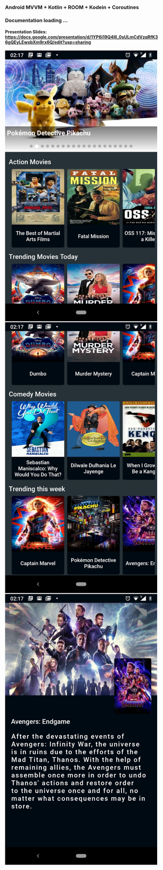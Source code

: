 ### Android MVVM + Kotlin + ROOM + Kodein + Coroutines
### Documentation loading ...
#### Presentation Slides: https://docs.google.com/presentation/d/1YP6i19Q4llI_0sULmCdVzqRfK36gQEyLEwxbXm9rx6Q/edit?usp=sharing
<img src="https://github.com/JabezNzomo99/GoogleIOExtended19/blob/master/screenshots/photo5773647321546994197.jpg" width="500"/>


<img src="https://github.com/JabezNzomo99/GoogleIOExtended19/blob/master/screenshots/photo5773647321546994196.jpg" width="500"/>


<img src="https://github.com/JabezNzomo99/GoogleIOExtended19/blob/master/screenshots/photo5773647321546994195.jpg" width="500"/>


